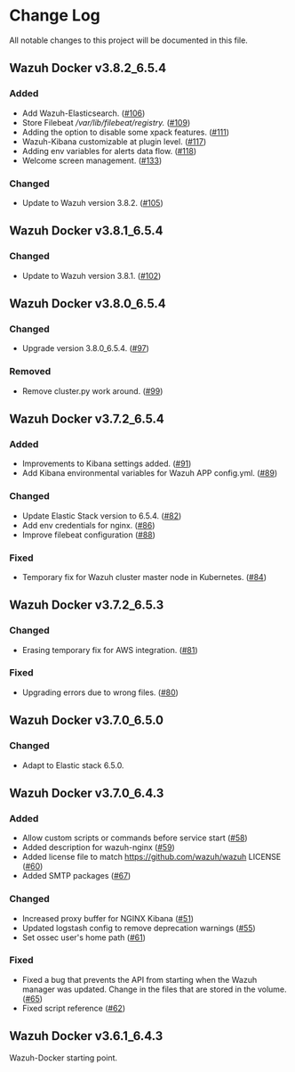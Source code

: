 # Change Log
All notable changes to this project will be documented in this file.

## Wazuh Docker v3.8.2_6.5.4

### Added

- Add Wazuh-Elasticsearch. ([#106](https://github.com/wazuh/wazuh-docker/pull/106))
- Store Filebeat _/var/lib/filebeat/registry._ ([#109](https://github.com/wazuh/wazuh-docker/pull/109))
- Adding the option to disable some xpack features. ([#111](https://github.com/wazuh/wazuh-docker/pull/111))
- Wazuh-Kibana customizable at plugin level. ([#117](https://github.com/wazuh/wazuh-docker/pull/117))
- Adding env variables for alerts data flow. ([#118](https://github.com/wazuh/wazuh-docker/pull/118))
- Welcome screen management. ([#133](https://github.com/wazuh/wazuh-docker/pull/133))

### Changed

- Update to Wazuh version 3.8.2. ([#105](https://github.com/wazuh/wazuh-docker/pull/105))

## Wazuh Docker v3.8.1_6.5.4

### Changed
- Update to Wazuh version 3.8.1. ([#102](https://github.com/wazuh/wazuh-docker/pull/102))

## Wazuh Docker v3.8.0_6.5.4

### Changed

- Upgrade version 3.8.0_6.5.4. ([#97](https://github.com/wazuh/wazuh-docker/pull/97))

### Removed

- Remove cluster.py work around. ([#99](https://github.com/wazuh/wazuh-docker/pull/99))

## Wazuh Docker v3.7.2_6.5.4

### Added

- Improvements to Kibana settings added. ([#91](https://github.com/wazuh/wazuh-docker/pull/91))
- Add Kibana environmental variables for Wazuh APP config.yml. ([#89](https://github.com/wazuh/wazuh-docker/pull/89))

### Changed

- Update Elastic Stack version to 6.5.4. ([#82](https://github.com/wazuh/wazuh-docker/pull/82))
- Add env credentials for nginx. ([#86](https://github.com/wazuh/wazuh-docker/pull/86))
- Improve filebeat configuration ([#88](https://github.com/wazuh/wazuh-docker/pull/88))

### Fixed 

- Temporary fix for Wazuh cluster master node in Kubernetes. ([#84](https://github.com/wazuh/wazuh-docker/pull/84))

## Wazuh Docker v3.7.2_6.5.3

### Changed

- Erasing temporary fix for AWS integration. ([#81](https://github.com/wazuh/wazuh-docker/pull/81))

### Fixed

- Upgrading errors due to wrong files. ([#80](https://github.com/wazuh/wazuh-docker/pull/80))


## Wazuh Docker v3.7.0_6.5.0

### Changed

- Adapt to Elastic stack 6.5.0.

## Wazuh Docker v3.7.0_6.4.3

### Added

- Allow custom scripts or commands before service start ([#58](https://github.com/wazuh/wazuh-docker/pull/58))
- Added description for wazuh-nginx ([#59](https://github.com/wazuh/wazuh-docker/pull/59))
- Added license file to match https://github.com/wazuh/wazuh LICENSE ([#60](https://github.com/wazuh/wazuh-docker/pull/60))
- Added SMTP packages ([#67](https://github.com/wazuh/wazuh-docker/pull/67))

### Changed

- Increased proxy buffer for NGINX Kibana ([#51](https://github.com/wazuh/wazuh-docker/pull/51))
- Updated logstash config to remove deprecation warnings ([#55](https://github.com/wazuh/wazuh-docker/pull/55))
- Set ossec user's home path ([#61](https://github.com/wazuh/wazuh-docker/pull/61))

### Fixed

- Fixed a bug that prevents the API from starting when the Wazuh manager was updated. Change in the files that are stored in the volume.  ([#65](https://github.com/wazuh/wazuh-docker/pull/65))
- Fixed script reference ([#62](https://github.com/wazuh/wazuh-docker/pull/62/files))

## Wazuh Docker v3.6.1_6.4.3

Wazuh-Docker starting point.
